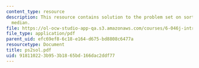 ```yaml
---
content_type: resource
description: This resource contains solution to the problem set on sorting and weighted
  median.
file: https://ol-ocw-studio-app-qa.s3.amazonaws.com/courses/6-046j-introduction-to-algorithms-sma-5503-fall-2005/918110223b953b1865bd166dac2ddf77_ps2sol.pdf
file_type: application/pdf
parent_uid: efc69ef8-6c18-e164-d675-bd8808c6477a
resourcetype: Document
title: ps2sol.pdf
uid: 91811022-3b95-3b18-65bd-166dac2ddf77
---
```

